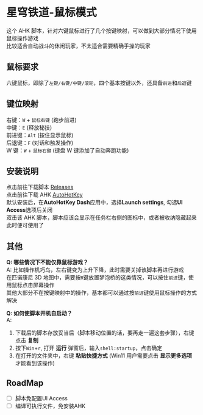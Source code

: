 # 星穹铁道-鼠标模式

这个 AHK 脚本，针对六键鼠标进行了几个按键映射，可以做到大部分情况下使用鼠标操作游戏\
比较适合自动战斗的休闲玩家，不太适合需要精确手操的玩家

## 鼠标要求

六键鼠标，即除了`左键/右键/中键/滚轮`，四个基本按键以外，还具备`前进`和`后退`键

## 键位映射

右键：`W` + `鼠标右键` (跑步前进)\
中键：`E` (释放秘技)\
前进键：`Alt` (按住显示鼠标)\
后退键：`F` (对话和触发操作)\
W 键：`W` + `鼠标右键` (键盘 W 键添加了自动奔跑功能)

## 安装说明

点击前往下载脚本 [Releases](https://github.com/icicleling/starrail-mouse-mode/releases)\
点击前往下载 AHK [AutoHotKey](https://www.autohotkey.com/)\
默认安装后，在**AutoHotKey Dash**应用中，选择**Launch settings**, 勾选**UI Access**选项后关闭\
双击该 AHK 脚本，脚本应该会显示在任务栏右侧的图标中，或者被收纳隐藏起来\
此时便可使用了

## 其他

**Q: 哪些情况下不能仅靠鼠标游戏？**\
A: 比如操作机巧鸟，左右键变为上升下降，此时需要关掉该脚本再进行游戏\
在匹诺康尼 3D 地图中，需要按`R`键放置梦泡桥的这类情况，可以按住`前进`键，使用鼠标点击屏幕操作\
其他大部分不在按键映射中的操作，基本都可以通过按`前进`键使用鼠标操作的方式解决

**Q: 如何使脚本开机自启动？**\
A:

1. 下载后的脚本存放妥当后（脚本移动位置的话，要再走一遍这套步骤），右键点击 **复制**
2. 按下`Win`+`r`, 打开 **运行** 弹窗后，输入`shell:startup`，点击确定
3. 在打开的文件夹中，右键 **粘贴快捷方式** (Win11 用户需要点击 **显示更多选项** 才能看到该操作)

## RoadMap
- [ ] 脚本免配置UI Access
- [ ] 编译可执行文件，免安装AHK